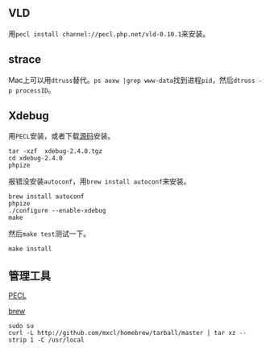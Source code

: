 ## VLD
用```pecl install channel://pecl.php.net/vld-0.10.1```来安装。

## strace

Mac上可以用```dtruss```替代。```ps auxw |grep www-data```找到进程```pid```，然后```dtruss -p processID```。

## Xdebug
用```PECL```安装，或者下载[源码](http://xdebug.org/download.php)安装。

```
tar -xzf  xdebug-2.4.0.tgz
cd xdebug-2.4.0
phpize
```
报错没安装```autoconf```，用```brew install autoconf```来安装。

```
brew install autoconf
phpize
./configure --enable-xdebug
make
```
然后```make test```测试一下。

```
make install
```

## 管理工具
[PECL](https://pecl.php.net/)

[brew](http://brew.sh/index_zh-cn.html)

```
sudo su
curl -L http://github.com/mxcl/homebrew/tarball/master | tar xz --strip 1 -C /usr/local
```